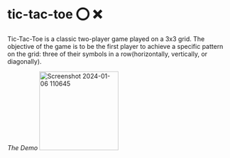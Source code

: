 # tic-tac-toe ⭕ ❌
Tic-Tac-Toe is a classic two-player game played on a 3x3 grid. The objective of the game is to be the first player to achieve a specific pattern on the grid: three of their symbols in a row(horizontally, vertically, or diagonally).

*The Demo*
<img width="178" alt="Screenshot 2024-01-06 110645" src="https://github.com/YasaswiniDesai/tic-tac-toe/assets/92711164/62c28c25-33ad-41c0-83ad-26750ae6e345">
